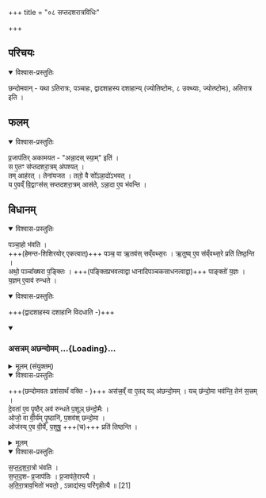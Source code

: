 +++
title = "०८ सप्तदशरात्रविधिः"

+++
## परिचयः

<details open><summary>विश्वास-प्रस्तुतिः</summary>

छन्दोमवान् - यथा ऽतिरात्रः, पञ्चाहः, द्वादशाहस्य दशाहान्य् (ज्योतिष्टोमः, ८ उक्थ्याः, ज्योत्ष्टोमः), अतिरात्र इति ।  
</details>



## फलम्

<details open><summary>विश्वास-प्रस्तुतिः</summary>

प्र॒जाप॑तिर् अकामयत - "अन्ना॒दस् स्या॒म्" इति॑ ।  
स ए॒तꣳ स॑प्तदशरा॒त्रम् अ॑पश्यत् ।  
तम् आह॑रत् । तेना॑यजत । ततो॒ वै सो᳚ऽन्ना॒दो॑ऽभवत् ।  
य ए॒वव्ँ वि॒द्वाꣳस॑स् सप्तदशरा॒त्रम् आस॑ते, ऽन्ना॒दा ए॒व भ॑वन्ति ।
</details>



## विधानम्

<details open><summary>विश्वास-प्रस्तुतिः</summary>

पञ्चा॒हो भ॑वति ।  
+++(हेमन्त-शिशिरयोर् एकत्वात्)+++ पञ्च॒ वा ऋ॒तव॑स् सव्ँवथ्स॒रः ।
ऋ॒तुष्व् ए॒व स॑व्ँवथ्स॒रे प्रति॑ तिष्ठ॒न्ति ।  
अथो॒ पञ्चा᳚ख्षरा प॒ङ्क्तिः ।
+++(पङ्क्तिप्रभवत्वाद्वा धानादिपञ्चकसाधनत्वाद्वा)+++ पाङ्क्तो॑ य॒ज्ञः । य॒ज्ञम् ए॒वाव॑ रुन्धते ।
</details>
<details open><summary>विश्वास-प्रस्तुतिः</summary>

+++(द्वादशाहस्य दशाहानि विदधाति -)+++  
</details>
<div class="js_include" includetitle="false" newlevelforh1="3" unfilled url="/vedAH_yajuH/taittirIyam/sArasvata-vibhAgaH/saMhitA/brAhmaNam/sarva-prastutiH/7/3/06_panchadasharAtrayoH_vidhiH/asatram_aChandomam.md">
<details open><summary><h3>असत्रम् अछन्दोमम् ...{Loading}...</h3></summary>
<details><summary>मूलम् (संयुक्तम्)</summary>

अस॑त्त्र॒व्ँवा ए॒तद्यद॑छन्दो॒मय्ँयच्छ॑न्दो॒मा भव॑न्ति॒ तेन॑ स॒त्त्रन्दे॒वता॑ ए॒व पृ॒ष्ठैरव॑ रुन्धते प॒शूञ्छ॑न्दो॒मैरोजो॒ वै वी॒र्य॑म्पृ॒ष्ठानि॑ प॒शव॑श्छन्दो॒मा ओज॑स्ये॒व वी॒र्ये॑ प॒शुषु॒ प्रति॑ तिष्ठन्ति
</details>
<details open><summary>विश्वास-प्रस्तुतिः</summary>

+++(छन्दोमवतः प्रशंसार्थं वक्ति - )+++ अस॑त्त्र॒व्ँ वा ए॒तद् यद् अ॑छन्दो॒मम् ।
यच् छ॑न्दो॒मा भव॑न्ति॒ तेन॑ स॒त्त्रम् ।  
दे॒वता॑ ए॒व पृ॒ष्ठैर् अव॑ रुन्धते प॒शूञ् छ॑न्दो॒मैः ।  
ओजो॒ वा वी॒र्य॑म् पृ॒ष्ठानि॑, प॒शव॑श् छन्दो॒मा ।  
ओज॑स्य् ए॒व वी॒र्ये॑, प॒शुषु॒ +++(च)+++ प्रति॑ तिष्ठन्ति ।  
</details>
<details><summary>मूलम्</summary>

अस॑त्त्र॒व्ँ वा ए॒तद् यद॑छन्दो॒मम् ।
यच्छ॑न्दो॒मा भव॑न्ति॒ तेन॑ स॒त्त्रम् ।
दे॒वता॑ ए॒व पृ॒ष्ठैरव॑ रुन्धते प॒शूञ्छ॑न्दो॒मैः ।  
ओजो॒ वै वी॒र्य॑म्पृ॒ष्ठानि॑ प॒शव॑श्छन्दो॒माः ।
ओज॑स्ये॒व वी॒र्ये॑ प॒शुषु॒ प्रति॑ तिष्ठन्ति ।
</details>
</details>
</div>
<details open><summary>विश्वास-प्रस्तुतिः</summary>

स॒प्त॒द॒श॒रा॒त्रो भ॑वति ।  
स॒प्त॒द॒शᳶ प्र॒जाप॑तिः ।
प्र॒जाप॑ते॒राप्त्यै ।  
अ॒ति॒रा॒त्राव॒भितो॑ भवतो॒ ,
ऽन्नाद्य॑स्य॒ परि॑गृहीत्यै ॥ [21]
</details>
